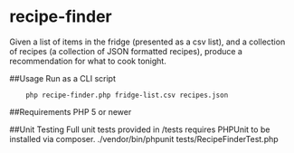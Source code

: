 # recipe-finder
Given a list of items in the fridge (presented as a csv list), and a collection of
recipes (a collection of JSON formatted recipes), produce a recommendation
for what to cook tonight.

##Usage
Run as a CLI script
````
    php recipe-finder.php fridge-list.csv recipes.json
````

##Requirements
PHP 5 or newer

##Unit Testing
Full unit tests provided in /tests requires PHPUnit to be installed via composer.
./vendor/bin/phpunit tests/RecipeFinderTest.php